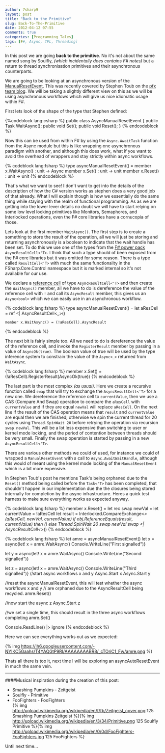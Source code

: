 ```yaml
---
author: 7sharp9
layout: post
title: "Back to the Primitive"
slug: Back-To-The-Primitive
date: 2012-04-12 07:55
comments: true
categories: [Programming Tales]
tags: [F#, Async, TPL, Threading]
---
```

In this post we are going **back to the primitive**.  No it's not about the same named song by Soulfly, *(which incidentally does contains F# notes)* but a return
to thread synchronisation primitives and their asynchronous counterparts.

We are going to be looking at an asynchronous version of the [ManualResetEvent](http://msdn.microsoft.com/en-us/library/system.threading.manualresetevent.aspx).  This was 
recently covered by Stephen Toub on the [pfx team blog](http://blogs.msdn.com/b/pfxteam/archive/2012/02/11/10266920.aspx).  We will be taking a slightly different view on 
this as we will be using asynchronous workflows which will give us nice idiomatic usage within F#.    

First lets look of the shape of the type that Stephen defined:

{%codeblock lang:csharp %}
public class AsyncManualResetEvent 
{ 
    public Task WaitAsync(); 
    public void Set(); 
    public void Reset(); 
}
{% endcodeblock %}

Now this can be used from within F# by using the `Async.AwaitTask` function from the Async module but this is like wrapping one asynchronous paradigm with another, and 
although this does work, what if you want to avoid the overhead of wrappers and stay strictly within async workflows.

{% codeblock lang:fsharp %}
type asyncManualResetEvent() =
    member x.WaitAsync() : unit -> Async<bool>
    member x.Set() : unit -> unit
    member x.Reset() : unit -> unit
{% endcodeblock %}

That's what we want to see!  I don't want to get into the details of the description of how the C# version works as stephen does a very good job of that already.  What I 
will explain though is how we essentially do the same thing while staying with the realm of functional programming.  As as we are getting into the lower lever details no 
doubt we will have to start relying on some low level locking primitives like Monitors, Semaphores, and Interlocked operations, even the F# core libraries have a 
cornucopia of those.  

Lets look at the first member `WaitAsync()`.  The first step is to create a something to store the result of the operation, all we will just be storing and returning 
asynchronously is a boolean to indicate that the wait handle has been set.  To do this we use one of the types from the 
[F# power pack](http://fsharppowerpack.codeplex.com/) `AsyncResultCell<'T>`.  I think that such a type should of been exposed from the F# core libraries but it was 
omitted for some reason.  There is a type called `ResultCell<'T>` with much the same functionality in the FSharp.Core.Control namespace but it is marked internal so 
it's not available for our use.  

We declare a [reference cell](http://msdn.microsoft.com/en-us/library/dd233186.aspx) of type `AsyncResultCell<'T>` and then create the `WaitAsync()` member, all we have 
to do is dereference the value of the reference cell with `!` and call its `AsyncResult` member, this gives us an `Async<bool>` which we can easily use in an asynchronous workflow.

{% codeblock lang:fsharp %}
type asyncManualResetEvent() =
    let aResCell = ref <| AsyncResultCell<_>()

    member x.WaitAsync() = (!aResCell).AsyncResult
{% endcodeblock %}

The next bit is fairly simple too.  All we need to do is dereference the value of the reference cell, and invoke the `RegisterResult` member by passing in a value of
 `AsyncOk(true)`.  The boolean value of true will be used by the type inference system to constrain the value of the `Async<_>` returned from `WaitAsync`.

{% codeblock lang:fsharp %}
    member x.Set() = (!aResCell).RegisterResult(AsyncOk(true))
{% endcodeblock %}

The last part is the most complex *(as usual)*.  Here we create a recursive function called `swap` that will try to exchange the `AsyncResultCell<'T>` for a new 
one.  We dereference the reference cell to `currentValue`, then we use a CAS (Compare And Swap) operation to compare the `aResCell` with `currentValue` and if they 
are equal `newVal` will replace `aResCell`.  On the next line if the result of the CAS operation means that `result` and `currentValue` are equal then we are finished, 
otherwise we spin the current thread for 20 cycles using `Thread.SpinWait 20` before retrying the operation via recursion `swap newVal`.  This will be a lot less 
expensive than switching to user or kernel mode locking, and the period of contention between threads should be very small.  Finally the swap operation is started 
by passing in a new `AsyncResultCell<'T>`.    

There are various other methods we could of used, for instance we could of wrapped a `ManualResetEvent` with a call to `Async.AwaitWaitHandle`, although this 
would of meant using the kernel mode locking of the `ManualResetEvent` which is a bit more expensive.

In Stephen Toub's post he mentions Task's being orphaned due to the `Reset()` method being called before the `Task<'T>` has been completed, that shouldn't happen in our 
implementation due the the closures being stored internally for completion by the async infrastructure.  Heres a quick test harness to make sure everything works as expected anyway.

{% codeblock lang:fsharp %}
    member x.Reset() =
        let rec swap newVal = 
            let currentValue = !aResCell
            let result = Interlocked.CompareExchange<_>(aResCell, newVal, currentValue)
            if obj.ReferenceEquals(result, currentValue) then ()
            else Thread.SpinWait 20
                 swap newVal
        swap <| AsyncResultCell<_>()
{% endcodeblock %}

{% codeblock lang:fsharp %}
let amre = asyncManualResetEvent()
let x = async{let! x = amre.WaitAsync()
              Console.WriteLine("First signalled")}

let y = async{let! x = amre.WaitAsync()
             Console.WriteLine("Second signalled")}

let z = async{let! x = amre.WaitAsync()
              Console.WriteLine("Third signalled")}
//start async workflows x and y
Async.Start x
Async.Start y

//reset the asyncManualResetEvent, this will test whether the async workflows x and y 
// are orphaned due to the AsyncResultCell being recycled.
amre.Reset()

//now start the async z
Async.Start z

//we set a single time, this should result in the three async workflows completing
amre.Set()

Console.ReadLine() |> ignore
{% endcodeblock %}

Here we can see everything works out as we expected:

{% img https://lh6.googleusercontent.com/-NYIKC5Gaahs/T4YAQGtP9RI/AAAAAAAABR8/_cTOriC1_Fw/amre.png  %}

Thats all there is too it, next time I will be exploring an asyncAutoResetEvent in much the same vein.  

* * *
####Musical inspiration during the creation of this post:  
*   Smashing Pumpkins - Zeitgeist  
*   Soulfly - Primitive
*   FooFighters - FooFighters  
    {% img http://upload.wikimedia.org/wikipedia/en/f/fb/Zeitgeist_cover.png 125  Smashing Pumpkins Zeitgeist %}{% img http://upload.wikimedia.org/wikipedia/en/3/34/Primitive.png 125 Soulfly Primitive %}{% img  http://upload.wikimedia.org/wikipedia/en/0/0d/FooFighters-FooFighters.jpg 125 FooFighters %}

Until next time...